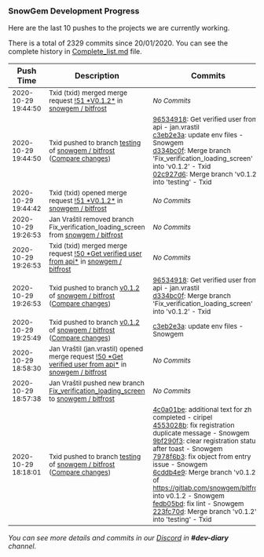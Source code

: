 
### SnowGem Development Progress

Here are the last 10 pushes to the projects we are currently working.

There is a total of 2329 commits since 20/01/2020. You can see the complete history in
 [Complete_list.md](Complete_list.md) file.

| Push Time | Description | Commits |
| --- | --- | --- |
| <sub>2020-10-29 19:44:50</sub> | <sub>Txid (txid) merged merge request [\!51 \*V0\.1\.2\*](https://gitlab.com/snowgem/bitfrost/-/merge_requests/51) in [snowgem / bitfrost](https://gitlab.com/snowgem/bitfrost)</sub> | <sub>_No Commits_</sub> |
| <sub>2020-10-29 19:44:50</sub> | <sub>Txid pushed to branch [testing](https://gitlab.com/snowgem/bitfrost/commits/testing) of [snowgem / bitfrost](https://gitlab.com/snowgem/bitfrost) ([Compare changes](https://gitlab.com/snowgem/bitfrost/compare/223fc70d67d4a1dc8849f0dc6323d7d72acc3e80...02c927d616fceb5affdcfa5ba894d181195e9170))</sub> | <sub>[96534918](https://gitlab.com/snowgem/bitfrost/-/commit/965349188ba0aa949d2d3e939f48059b9c3ff3dd): Get verified user from api - jan.vrastil<br>[c3eb2e3a](https://gitlab.com/snowgem/bitfrost/-/commit/c3eb2e3ab6c535132972580015e8cd4864e3e1d8): update env files - Snowgem<br>[d334bc0f](https://gitlab.com/snowgem/bitfrost/-/commit/d334bc0f0f159a00594a510f683c9e20eda23666): Merge branch 'Fix_verification_loading_screen' into 'v0.1.2' - Txid<br>[02c927d6](https://gitlab.com/snowgem/bitfrost/-/commit/02c927d616fceb5affdcfa5ba894d181195e9170): Merge branch 'v0.1.2' into 'testing' - Txid</sub> |
| <sub>2020-10-29 19:44:42</sub> | <sub>Txid (txid) opened merge request [\!51 \*V0\.1\.2\*](https://gitlab.com/snowgem/bitfrost/-/merge_requests/51) in [snowgem / bitfrost](https://gitlab.com/snowgem/bitfrost)</sub> | <sub>_No Commits_</sub> |
| <sub>2020-10-29 19:26:53</sub> | <sub>Jan Vraštil removed branch Fix_verification_loading_screen from [snowgem / bitfrost](https://gitlab.com/snowgem/bitfrost)</sub> | <sub>_No Commits_</sub> |
| <sub>2020-10-29 19:26:53</sub> | <sub>Txid (txid) merged merge request [\!50 \*Get verified user from api\*](https://gitlab.com/snowgem/bitfrost/-/merge_requests/50) in [snowgem / bitfrost](https://gitlab.com/snowgem/bitfrost)</sub> | <sub>_No Commits_</sub> |
| <sub>2020-10-29 19:26:53</sub> | <sub>Txid pushed to branch [v0\.1\.2](https://gitlab.com/snowgem/bitfrost/commits/v0.1.2) of [snowgem / bitfrost](https://gitlab.com/snowgem/bitfrost) ([Compare changes](https://gitlab.com/snowgem/bitfrost/compare/c3eb2e3ab6c535132972580015e8cd4864e3e1d8...d334bc0f0f159a00594a510f683c9e20eda23666))</sub> | <sub>[96534918](https://gitlab.com/snowgem/bitfrost/-/commit/965349188ba0aa949d2d3e939f48059b9c3ff3dd): Get verified user from api - jan.vrastil<br>[d334bc0f](https://gitlab.com/snowgem/bitfrost/-/commit/d334bc0f0f159a00594a510f683c9e20eda23666): Merge branch 'Fix_verification_loading_screen' into 'v0.1.2' - Txid</sub> |
| <sub>2020-10-29 19:25:49</sub> | <sub>Txid pushed to branch [v0\.1\.2](https://gitlab.com/snowgem/bitfrost/commits/v0.1.2) of [snowgem / bitfrost](https://gitlab.com/snowgem/bitfrost) ([Compare changes](https://gitlab.com/snowgem/bitfrost/compare/fedb05bd1f7276e58b59354c8c6dada437b4cc4e...c3eb2e3ab6c535132972580015e8cd4864e3e1d8))</sub> | <sub>[c3eb2e3a](https://gitlab.com/snowgem/bitfrost/-/commit/c3eb2e3ab6c535132972580015e8cd4864e3e1d8): update env files - Snowgem</sub> |
| <sub>2020-10-29 18:58:30</sub> | <sub>Jan Vraštil (jan.vrastil) opened merge request [\!50 \*Get verified user from api\*](https://gitlab.com/snowgem/bitfrost/-/merge_requests/50) in [snowgem / bitfrost](https://gitlab.com/snowgem/bitfrost)</sub> | <sub>_No Commits_</sub> |
| <sub>2020-10-29 18:57:38</sub> | <sub>Jan Vraštil pushed new branch [Fix\_verification\_loading\_screen](https://gitlab.com/snowgem/bitfrost/commits/Fix_verification_loading_screen) to [snowgem / bitfrost](https://gitlab.com/snowgem/bitfrost)</sub> | <sub>_No Commits_</sub> |
| <sub>2020-10-29 18:18:01</sub> | <sub>Txid pushed to branch [testing](https://gitlab.com/snowgem/bitfrost/commits/testing) of [snowgem / bitfrost](https://gitlab.com/snowgem/bitfrost) ([Compare changes](https://gitlab.com/snowgem/bitfrost/compare/e0e53b2027bc46f6a2b97e0b9c0527cd37d23ee4...223fc70d67d4a1dc8849f0dc6323d7d72acc3e80))</sub> | <sub>[4c0a01be](https://gitlab.com/snowgem/bitfrost/-/commit/4c0a01be3a22639a454ed2ec1def938c9e4caf0d): additional text for zh completed - ciripel<br>[4553028b](https://gitlab.com/snowgem/bitfrost/-/commit/4553028b957651e0bb8b12fa312d9c82c176d06f): fix registration duplicate message - Snowgem<br>[9bf290f3](https://gitlab.com/snowgem/bitfrost/-/commit/9bf290f361281d82295991d7fd920f31e60c03c0): clear registration status after toast - Snowgem<br>[7978f6b3](https://gitlab.com/snowgem/bitfrost/-/commit/7978f6b3b22e1dd40a53a0c5e26ff21dd4996022): fix object from entry issue - Snowgem<br>[6cddb4e9](https://gitlab.com/snowgem/bitfrost/-/commit/6cddb4e94a513a716667a96ec8e99cd0dad04e88): Merge branch 'v0.1.2' of https://gitlab.com/snowgem/bitfrost into v0.1.2 - Snowgem<br>[fedb05bd](https://gitlab.com/snowgem/bitfrost/-/commit/fedb05bd1f7276e58b59354c8c6dada437b4cc4e): fix lint - Snowgem<br>[223fc70d](https://gitlab.com/snowgem/bitfrost/-/commit/223fc70d67d4a1dc8849f0dc6323d7d72acc3e80): Merge branch 'v0.1.2' into 'testing' - Txid</sub> |

_You can see more details and commits in our [Discord](https://discord.gg/zumGnbg) in **#dev-diary** channel._
